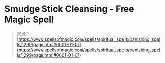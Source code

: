<!--yml

category: 未分类

date: 2024-06-12 18:34:18

-->

# Smudge Stick Cleansing - Free Magic Spell

> 来源：[https://www.spellsofmagic.com/spells/spiritual_spells/banishing_spells/1299/page.html#0001-01-01](https://www.spellsofmagic.com/spells/spiritual_spells/banishing_spells/1299/page.html#0001-01-01)
